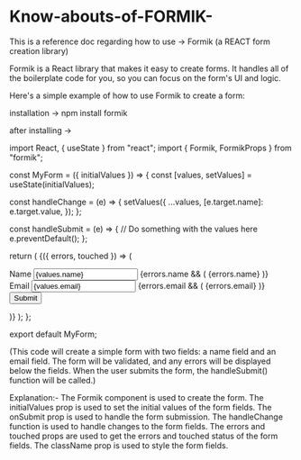 # Know-abouts-of-FORMIK-
This is a reference doc regarding how to use  -> Formik (a REACT form creation library)

Formik is a React library that makes it easy to create forms. It handles all of the boilerplate code for you, so you can focus on the form's UI and logic.

Here's a simple example of how to use Formik to create a form:

installation -> npm install formik

after installing ->

import React, { useState } from "react";
import { Formik, FormikProps } from "formik";

const MyForm = ({ initialValues }) => {
  const [values, setValues] = useState(initialValues);

  const handleChange = (e) => {
    setValues({
      ...values,
      [e.target.name]: e.target.value,
    });
  };

  const handleSubmit = (e) => {
    // Do something with the values here
    e.preventDefault();
  };

  return (
    <Formik
      initialValues={initialValues}
      onSubmit={handleSubmit}
    >
      {({ errors, touched }) => (
        <form>
          <div>
            <label htmlFor="name">Name</label>
            <input
              name="name"
              value={values.name}
              onChange={handleChange}
            />
            {errors.name && (
              <span className="invalid-feedback">
                {errors.name}
              </span>
            )}
          </div>
          <div>
            <label htmlFor="email">Email</label>
            <input
              name="email"
              value={values.email}
              onChange={handleChange}
            />
            {errors.email && (
              <span className="invalid-feedback">
                {errors.email}
              </span>
            )}
          </div>
          <button type="submit" className="btn btn-primary">Submit</button>
        </form>
      )}
    </Formik>
  );
};

export default MyForm;



(This code will create a simple form with two fields: a name field and an email field. The form will be validated, and any errors will be displayed below the fields. When the user submits the form, the handleSubmit() function will be called.)


Explanation:- 
The Formik component is used to create the form.
The initialValues prop is used to set the initial values of the form fields.
The onSubmit prop is used to handle the form submission.
The handleChange function is used to handle changes to the form fields.
The errors and touched props are used to get the errors and touched status of the form fields.
The className prop is used to style the form fields.





